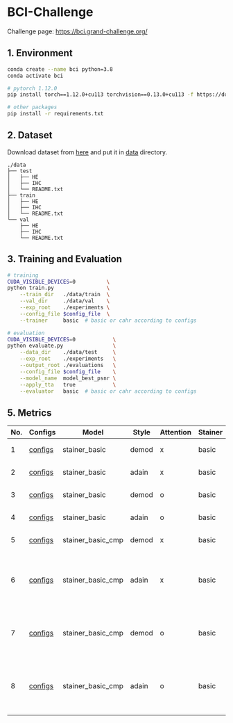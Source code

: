 # BCI-Challenge

Challenge page: https://bci.grand-challenge.org/

## 1. Environment

```bash
conda create --name bci python=3.8
conda activate bci

# pytorch 1.12.0
pip install torch==1.12.0+cu113 torchvision==0.13.0+cu113 -f https://download.pytorch.org/whl/torch_stable.html

# other packages
pip install -r requirements.txt
```

## 2. Dataset

Download dataset from [here](https://bupt-ai-cz.github.io/BCI_for_GrandChallenge/) and put it in [data](./data) directory.

```
./data
├── test
│   ├── HE
│   ├── IHC
│   └── README.txt
├── train
│   ├── HE
│   ├── IHC
│   └── README.txt
└── val
    ├── HE
    ├── IHC
    └── README.txt
```

## 3. Training and Evaluation

```bash
# training
CUDA_VISIBLE_DEVICES=0          \
python train.py                 \
    --train_dir   ./data/train  \
    --val_dir     ./data/val    \
    --exp_root    ./experiments \
    --config_file $config_file  \
    --trainer     basic  # basic or cahr according to configs

# evaluation
CUDA_VISIBLE_DEVICES=0            \
python evaluate.py                \
    --data_dir    ./data/test     \
    --exp_root    ./experiments   \
    --output_root ./evaluations   \
    --config_file $config_file    \
    --model_name  model_best_psnr \
    --apply_tta   true            \
    --evaluator   basic  # basic or cahr according to configs
```

## 5. Metrics

<table>
    <thead>
        <tr>
            <th>No.</th>
            <th>Configs</th>
            <th>Model</th>
            <th>Style</th>
            <th>Attention</th>
            <th>Stainer</th>
            <th>Comparator</th>
            <th>TTA</th>
            <th>PSNR</th>
            <th>SSIM</th>
            <th>Comment</th>
        </tr>
    </thead>
    <tbody>
        <tr>
            <td rowspan="2">1</td>
            <td rowspan="2"><a href="./configs/stainer_basic/exp1.yaml">configs</a></td>
            <td rowspan="2">stainer_basic</td>
            <td rowspan="2">demod</td>
            <td rowspan="2">x</td>
            <td rowspan="2">basic</td>
            <td rowspan="2">x</td>
            <td>x</td>
            <td>22.2289</td>
            <td>0.5294</td>
            <td>&nbsp;</td>
        </tr>
        <tr>
            <td>o</td>
            <td>22.6266</td>
            <td>0.5737</td>
            <td>&nbsp;</td>
        </tr>
        <tr>
            <td rowspan="2">2</td>
            <td rowspan="2"><a href="./configs/stainer_basic/exp2.yaml">configs</a></td>
            <td rowspan="2">stainer_basic</td>
            <td rowspan="2">adain</td>
            <td rowspan="2">x</td>
            <td rowspan="2">basic</td>
            <td rowspan="2">x</td>
            <td>x</td>
            <td>22.7732</td>
            <td>0.5245</td>
            <td>&nbsp;</td>
        </tr>
        <tr>
            <td>o</td>
            <td>23.2413</td>
            <td>0.5726</td>
            <td>&nbsp;</td>
        </tr>
        <tr>
            <td rowspan="2">3</td>
            <td rowspan="2"><a href="./configs/stainer_basic/exp3.yaml">configs</a></td>
            <td rowspan="2">stainer_basic</td>
            <td rowspan="2">demod</td>
            <td rowspan="2">o</td>
            <td rowspan="2">basic</td>
            <td rowspan="2">x</td>
            <td>x</td>
            <td>22.5492</td>
            <td>0.5312</td>
            <td>&nbsp;</td>
        </tr>
        <tr>
            <td>o</td>
            <td>22.8406</td>
            <td>0.5646</td>
            <td>&nbsp;</td>
        </tr>
        <tr>
            <td rowspan="2">4</td>
            <td rowspan="2"><a href="./configs/stainer_basic/exp4.yaml">configs</a></td>
            <td rowspan="2">stainer_basic</td>
            <td rowspan="2">adain</td>
            <td rowspan="2">o</td>
            <td rowspan="2">basic</td>
            <td rowspan="2">x</td>
            <td>x</td>
            <td>22.5447</td>
            <td>0.5316</td>
            <td>&nbsp;</td>
        </tr>
        <tr>
            <td>o</td>
            <td>22.9690</td>
            <td>0.5760</td>
            <td>&nbsp;</td>
        </tr>
        <tr>
            <td rowspan="2">5</td>
            <td rowspan="2"><a href="./configs/stainer_basic_cmp/exp1.yaml">configs</a></td>
            <td rowspan="2">stainer_basic_cmp</td>
            <td rowspan="2">demod</td>
            <td rowspan="2">x</td>
            <td rowspan="2">basic</td>
            <td rowspan="2">basic</td>
            <td>x</td>
            <td>22.3711</td>
            <td>0.5293</td>
            <td>&nbsp;</td>
        </tr>
        <tr>
            <td>o</td>
            <td>22.7570</td>
            <td>0.5743</td>
            <td>&nbsp;</td>
        </tr>
        <tr>
            <td rowspan="2">6</td>
            <td rowspan="2"><a href="./configs/stainer_basic_cmp/exp2.yaml">configs</a></td>
            <td rowspan="2">stainer_basic_cmp</td>
            <td rowspan="2">adain</td>
            <td rowspan="2">x</td>
            <td rowspan="2">basic</td>
            <td rowspan="2">basic</td>
            <td>x</td>
            <td>22.8123</td>
            <td>0.5273</td>
            <td>&nbsp;</td>
        </tr>
        <tr>
            <td>o</td>
            <td>23.3942</td>
            <td>0.5833</td>
            <td>best in metrics,<br>droplet artifacts and blur</td>
        </tr>
        <tr>
            <td rowspan="2">7</td>
            <td rowspan="2"><a href="./configs/stainer_basic_cmp/exp3.yaml">configs</a></td>
            <td rowspan="2">stainer_basic_cmp</td>
            <td rowspan="2">demod</td>
            <td rowspan="2">o</td>
            <td rowspan="2">basic</td>
            <td rowspan="2">basic</td>
            <td>x</td>
            <td>22.5357</td>
            <td>0.5175</td>
            <td>&nbsp;</td>
        </tr>
        <tr>
            <td>o</td>
            <td>22.9293</td>
            <td>0.5585</td>
            <td>best in visual,<br>shadow artifacts</td>
        </tr>
        <tr>
            <td rowspan="2">8</td>
            <td rowspan="2"><a href="./configs/stainer_basic_cmp/exp4.yaml">configs</a></td>
            <td rowspan="2">stainer_basic_cmp</td>
            <td rowspan="2">adain</td>
            <td rowspan="2">o</td>
            <td rowspan="2">basic</td>
            <td rowspan="2">basic</td>
            <td>x</td>
            <td>22.5447</td>
            <td>0.5316</td>
            <td>&nbsp;</td>
        </tr>
        <tr>
            <td>o</td>
            <td>22.9809</td>
            <td>0.5697</td>
            <td>in metrics: 6 < 8 < 7,<br>in visula: 7 < 8 < 6 </td>
        </tr>
    </tbody>
</table>





